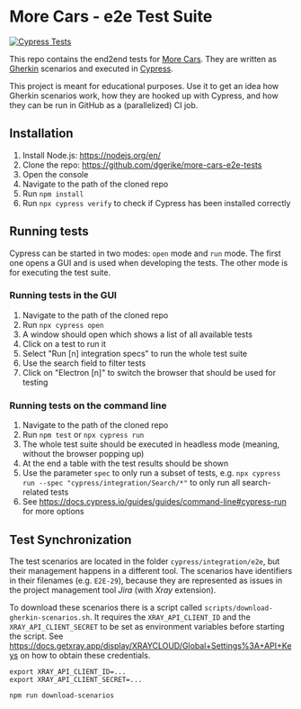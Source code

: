 # More Cars - e2e Test Suite
[![Cypress Tests](https://github.com/dgerike/more-cars-e2e-tests/actions/workflows/main.yml/badge.svg?branch=main)](https://github.com/dgerike/more-cars-e2e-tests/actions/workflows/main.yml)

This repo contains the end2end tests for [More Cars](https://more-cars.net). 
They are written as [Gherkin](https://cucumber.io/docs/gherkin/reference/) scenarios 
and executed in [Cypress](https://www.cypress.io/).

This project is meant for educational purposes.
Use it to get an idea how Gherkin scenarios work, 
how they are hooked up with Cypress, 
and how they can be run in GitHub as a (parallelized) CI job.  

## Installation
1. Install Node.js: https://nodejs.org/en/
1. Clone the repo: https://github.com/dgerike/more-cars-e2e-tests 
1. Open the console
1. Navigate to the path of the cloned repo
1. Run `npm install`
1. Run `npx cypress verify` to check if Cypress has been installed correctly

## Running tests
Cypress can be started in two modes: `open` mode and `run` mode. 
The first one opens a GUI and is used when developing the tests.
The other mode is for executing the test suite.

### Running tests in the GUI
1. Navigate to the path of the cloned repo
1. Run `npx cypress open`
1. A window should open which shows a list of all available tests
1. Click on a test to run it
1. Select "Run [n] integration specs" to run the whole test suite
1. Use the search field to filter tests
1. Click on "Electron [n]" to switch the browser that should be used for testing

### Running tests on the command line
1. Navigate to the path of the cloned repo
1. Run `npm test` or `npx cypress run`
1. The whole test suite should be executed in headless mode (meaning, without the browser popping up)
1. At the end a table with the test results should be shown
1. Use the parameter `spec` to only run a subset of tests, e.g. `npx cypress run --spec "cypress/integration/Search/*"` to only run all search-related tests
1. See https://docs.cypress.io/guides/guides/command-line#cypress-run for more options

## Test Synchronization

The test scenarios are located in the folder `cypress/integration/e2e`, 
but their management happens in a different tool.
The scenarios have identifiers in their filenames (e.g. `E2E-29`), 
because they are represented as issues in the project management tool _Jira_ (with _Xray_ extension).

To download these scenarios there is a script called `scripts/download-gherkin-scenarios.sh`.
It requires the `XRAY_API_CLIENT_ID` and the `XRAY_API_CLIENT_SECRET` to be set as environment variables before starting the script.
See https://docs.getxray.app/display/XRAYCLOUD/Global+Settings%3A+API+Keys on how to obtain these credentials.
```
export XRAY_API_CLIENT_ID=...
export XRAY_API_CLIENT_SECRET=...

npm run download-scenarios
```
